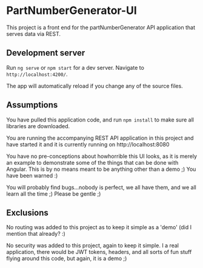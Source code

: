 # PartNumberGenerator-UI

This project is a front end for the partNumberGenerator API application that serves data via REST.

## Development server

Run `ng serve` or `npm start` for a dev server. Navigate to `http://localhost:4200/`. 

The app will automatically reload if you change any of the source files.

## Assumptions

You have pulled this application code, and run `npm install` to make sure all libraries are downloaded.

You are running the accompanying REST API application in this project and have started it and it is currently running on http://localhost:8080

You have no pre-conceptions about howhorrible this UI looks, as it is merely an example to demonstrate some of the things that can be done with Angular. This is by no means meant to be anything other than a demo ;) You have been warned :)

You will probably find bugs...nobody is perfect, we all have them, and we all learn all the time ;) Please be gentle ;)

## Exclusions

No routing was added to this project as to keep it simple as a 'demo' (did I mention that already? :)

No security was added to this project, again to keep it simple. I a real application, there would be JWT tokens, headers, and all sorts of fun stuff flying around this code, but again, it is a demo ;)
